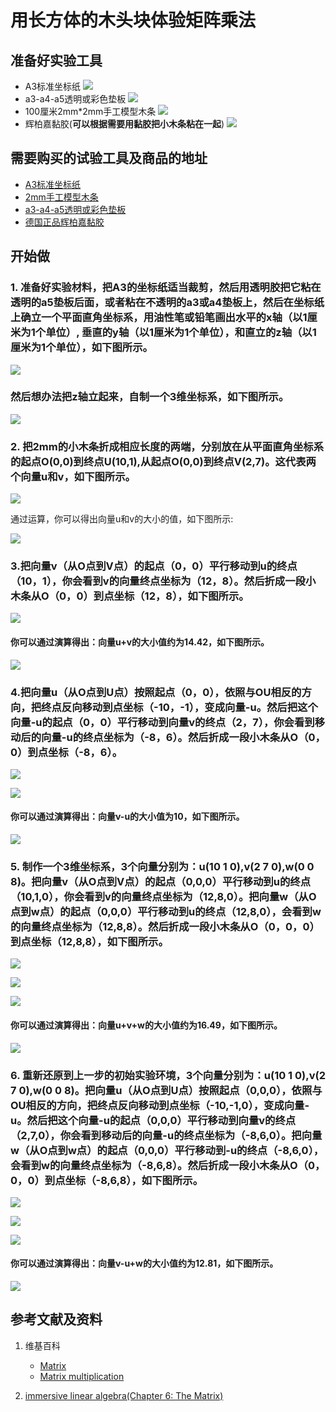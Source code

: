 ﻿# 用长方体的木头块体验矩阵乘法

## 准备好实验工具

- A3标准坐标纸
![](/images/线性代数/用长方体的木头块体验矩阵乘法/A3标准坐标纸.jpg)
- a3-a4-a5透明或彩色垫板
![](/images/线性代数/用长方体的木头块体验矩阵乘法/a3-a4-a5透明或彩色垫板.jpg)
- 100厘米2mm*2mm手工模型木条
![](/images/线性代数/用长方体的木头块体验矩阵乘法/2mm手工模型木条.jpg)
- 辉柏嘉黏胶(**可以根据需要用黏胶把小木条粘在一起**)
![](/images/线性代数/用长方体的木头块体验矩阵乘法/辉柏嘉黏胶.jpg)

## 需要购买的试验工具及商品的地址

- [A3标准坐标纸](https://detail.tmall.com/item.htm?id=27142292922&ali_refid=a3_430583_1006:1105863285:N:dZ%20MV6sJ%20YlXqxaoC1QlJw==:77285e2bbcb0cebf9d00068f21bd840f&ali_trackid=1_77285e2bbcb0cebf9d00068f21bd840f&spm=a230r.1.14.1&skuId=3165771512170)
- [2mm手工模型木条](https://item.taobao.com/item.htm?spm=a1z09.2.0.0.7f642e8dJTGJWM&id=543446811425&_u=3c6ncud14e3)
- [a3-a4-a5透明或彩色垫板](https://detail.tmall.com/item.htm?id=572373987578&spm=a1z09.2.0.0.7f642e8dJTGJWM&_u=3c6ncud6913&skuId=3884138486259)
- [德国正品辉柏嘉黏胶](https://detail.tmall.com/item.htm?id=578158176708&spm=a1z09.2.0.0.7f642e8dJTGJWM&_u=3c6ncudc3bc&skuId=3997768894943)

## 开始做

### 1. 准备好实验材料，把A3的坐标纸适当裁剪，然后用透明胶把它粘在透明的a5垫板后面，或者粘在不透明的a3或a4垫板上，然后在坐标纸上确立一个平面直角坐标系，用油性笔或铅笔画出水平的x轴（以1厘米为1个单位）, 垂直的y轴（以1厘米为1个单位），和直立的z轴（以1厘米为1个单位），如下图所示。

![](/images/线性代数/用长方体的木头块体验矩阵乘法/1a1.jpg)

### 然后想办法把z轴立起来，自制一个3维坐标系，如下图所示。

![](/images/线性代数/用长方体的木头块体验矩阵乘法/1a2.jpg)

### 2. 把2mm的小木条折成相应长度的两端，分别放在从平面直角坐标系的起点O(0,0)到终点U(10,1),从起点O(0,0)到终点V(2,7)。这代表两个向量u和v，如下图所示。

![](/images/线性代数/用长方体的木头块体验矩阵乘法/2a1.jpg)

通过运算，你可以得出向量u和v的大小的值，如下图所示:

![](/images/线性代数/用长方体的木头块体验矩阵乘法/2a2.jpg)

### 3.把向量v（从O点到V点）的起点（0，0）平行移动到u的终点（10，1），你会看到v的向量终点坐标为（12，8）。然后折成一段小木条从O（0，0）到点坐标（12，8），如下图所示。

![](/images/线性代数/用长方体的木头块体验矩阵乘法/3a1.jpg)

#### 你可以通过演算得出：向量u+v的大小值约为14.42，如下图所示。

![](/images/线性代数/用长方体的木头块体验矩阵乘法/3a2.jpg)

### 4.把向量u（从O点到U点）按照起点（0，0），依照与OU相反的方向，把终点反向移动到点坐标（-10，-1），变成向量-u。然后把这个向量-u的起点（0，0）平行移动到向量v的终点（2，7），你会看到移动后的向量-u的终点坐标为（-8，6）。然后折成一段小木条从O（0，0）到点坐标（-8，6）。

![](/images/线性代数/用长方体的木头块体验矩阵乘法/4a1.jpg)

![](/images/线性代数/用长方体的木头块体验矩阵乘法/4a2.jpg)

#### 你可以通过演算得出：向量v-u的大小值为10，如下图所示。

![](/images/线性代数/用长方体的木头块体验矩阵乘法/4a3.jpg)

### 5. 制作一个3维坐标系，3个向量分别为：u(10 1 0),v(2 7 0),w(0 0 8)。把向量v（从O点到V点）的起点（0,0,0）平行移动到u的终点（10,1,0），你会看到v的向量终点坐标为（12,8,0）。把向量w（从O点到w点）的起点（0,0,0）平行移动到u的终点（12,8,0），会看到w的向量终点坐标为（12,8,8）。然后折成一段小木条从O（0，0，0）到点坐标（12,8,8），如下图所示。

![](/images/线性代数/用长方体的木头块体验矩阵乘法/5a1.jpg)

![](/images/线性代数/用长方体的木头块体验矩阵乘法/5a2.jpg)

![](/images/线性代数/用长方体的木头块体验矩阵乘法/5a3.jpg)

#### 你可以通过演算得出：向量u+v+w的大小值约为16.49，如下图所示。

![](/images/线性代数/用长方体的木头块体验矩阵乘法/5a4.jpg)

### 6. 重新还原到上一步的初始实验环境，3个向量分别为：u(10 1 0),v(2 7 0),w(0 0 8)。把向量u（从O点到U点）按照起点（0,0,0），依照与OU相反的方向，把终点反向移动到点坐标（-10,-1,0），变成向量-u。然后把这个向量-u的起点（0,0,0）平行移动到向量v的终点（2,7,0），你会看到移动后的向量-u的终点坐标为（-8,6,0）。把向量w（从O点到w点）的起点（0,0,0）平行移动到-u的终点（-8,6,0），会看到w的向量终点坐标为（-8,6,8）。然后折成一段小木条从O（0，0，0）到点坐标（-8,6,8），如下图所示。

![](/images/线性代数/用长方体的木头块体验矩阵乘法/6a1.jpg)

![](/images/线性代数/用长方体的木头块体验矩阵乘法/6a2.jpg)

![](/images/线性代数/用长方体的木头块体验矩阵乘法/6a3.jpg)

#### 你可以通过演算得出：向量v-u+w的大小值约为12.81，如下图所示。

![](/images/线性代数/用长方体的木头块体验矩阵乘法/6a4.jpg)

## 参考文献及资料

1. 维基百科
	- [Matrix](https://en.wikipedia.org/wiki/Matrix_(mathematics)) 
	- [Matrix multiplication](https://en.wikipedia.org/wiki/Matrix_multiplication) 

2. [immersive linear algebra(Chapter 6: The Matrix)](http://immersivemath.com/ila/ch06_matrices/ch06.html)